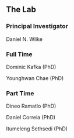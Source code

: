 ## The Lab

### Principal Investigator
Daniel N. Wilke

### Full Time
Dominic Kafka (PhD)

Younghwan Chae (PhD)

### Part Time
Dineo Ramatlo (PhD)

Daniel Correia (PhD)

Itumeleng Sethsedi (PhD)


